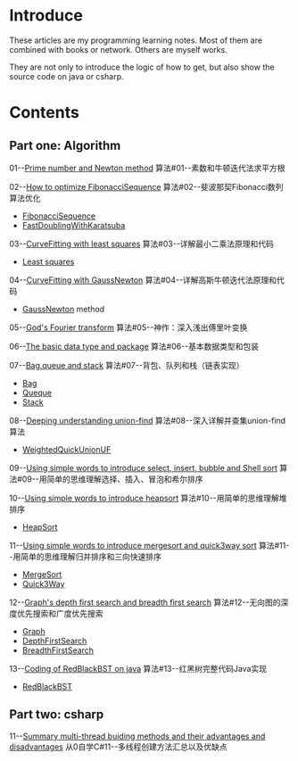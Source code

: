 # Introduce #

These articles are my programming learning notes. Most of them are combined with books or network. Others are myself works.

They are not only to introduce the logic of how to get, but also show the source code on java or csharp.

# Contents #
## Part one: Algorithm ##

01--[Prime number and Newton method](https://github.com/tclxspy/Articles/blob/master/algorithm/MD/%E7%AE%97%E6%B3%95%2301--%E7%B4%A0%E6%95%B0%E5%92%8C%E7%89%9B%E9%A1%BF%E8%BF%AD%E4%BB%A3%E6%B3%95%E6%B1%82%E5%B9%B3%E6%96%B9%E6%A0%B9.md)
算法#01--素数和牛顿迭代法求平方根

02--[How to optimize FibonacciSequence](https://github.com/tclxspy/Articles/blob/master/algorithm/MD/%E7%AE%97%E6%B3%95%2302--%E6%96%90%E6%B3%A2%E9%82%A3%E5%A5%91Fibonacci%E6%95%B0%E5%88%97%E7%AE%97%E6%B3%95%E4%BC%98%E5%8C%96.md)
算法#02--斐波那契Fibonacci数列算法优化

- [FibonacciSequence](https://github.com/tclxspy/Articles/blob/master/algorithm/Code/FibonacciSequence.java)
- [FastDoublingWithKaratsuba](https://github.com/tclxspy/Articles/blob/master/algorithm/Code/FastDoublingWithKaratsuba.java) 

03--[CurveFitting with least squares](https://github.com/tclxspy/Articles/blob/master/algorithm/MD/%E7%AE%97%E6%B3%95%2303--%E8%AF%A6%E8%A7%A3%E6%9C%80%E5%B0%8F%E4%BA%8C%E4%B9%98%E6%B3%95%E5%8E%9F%E7%90%86%E5%92%8C%E4%BB%A3%E7%A0%81.md)
算法#03--详解最小二乘法原理和代码

- [Least squares](https://github.com/tclxspy/Articles/blob/master/algorithm/Code/CurveFitting.java)

04--[CurveFitting with GaussNewton](https://github.com/tclxspy/Articles/blob/master/algorithm/MD/%E7%AE%97%E6%B3%95%2304--%E8%AF%A6%E8%A7%A3%E9%AB%98%E6%96%AF%E7%89%9B%E9%A1%BF%E8%BF%AD%E4%BB%A3%E6%B3%95%E5%8E%9F%E7%90%86%E5%92%8C%E4%BB%A3%E7%A0%81.md)
算法#04--详解高斯牛顿迭代法原理和代码

- [GaussNewton](https://github.com/tclxspy/Articles/blob/master/algorithm/Code/GaussNewton.java) method

05--[God's Fourier transform](https://github.com/tclxspy/Articles/blob/master/algorithm/MD/%E7%AE%97%E6%B3%95%2305--%E7%A5%9E%E4%BD%9C%EF%BC%9A%E6%B7%B1%E5%85%A5%E6%B5%85%E5%87%BA%E5%82%85%E9%87%8C%E5%8F%B6%E5%8F%98%E6%8D%A2.md)
算法#05--神作：深入浅出傅里叶变换

06--[The basic data type and package](https://github.com/tclxspy/Articles/blob/master/algorithm/MD/%E7%AE%97%E6%B3%95%2306--%E5%9F%BA%E6%9C%AC%E6%95%B0%E6%8D%AE%E7%B1%BB%E5%9E%8B%E5%92%8C%E5%8C%85%E8%A3%85.md)
算法#06--基本数据类型和包装

07--[Bag,queue and stack](https://github.com/tclxspy/Articles/blob/master/algorithm/MD/%E7%AE%97%E6%B3%95%2307--%E8%83%8C%E5%8C%85%E3%80%81%E9%98%9F%E5%88%97%E5%92%8C%E6%A0%88%EF%BC%88%E9%93%BE%E8%A1%A8%E5%AE%9E%E7%8E%B0%EF%BC%89.md)
算法#07--背包、队列和栈（链表实现）

- [Bag](https://github.com/tclxspy/Articles/blob/master/algorithm/Code/Bag.java)
- [Queque](https://github.com/tclxspy/Articles/blob/master/algorithm/Code/Queue.java)
- [Stack](https://github.com/tclxspy/Articles/blob/master/algorithm/Code/Stack.java)

08--[Deeping understanding union-find](https://github.com/tclxspy/Articles/blob/master/algorithm/MD/%E7%AE%97%E6%B3%95%2308--%E6%B7%B1%E5%85%A5%E8%AF%A6%E8%A7%A3%E5%B9%B6%E6%9F%A5%E9%9B%86union-find%E7%AE%97%E6%B3%95.md)
算法#08--深入详解并查集union-find算法

- [WeightedQuickUnionUF](https://github.com/tclxspy/Articles/blob/master/algorithm/Code/WeightedQuickUnionUF.java)

09--[Using simple words to introduce select, insert, bubble and Shell sort](https://github.com/tclxspy/Articles/blob/master/algorithm/MD/%E7%AE%97%E6%B3%95%2309--%E7%94%A8%E7%AE%80%E5%8D%95%E7%9A%84%E6%80%9D%E7%BB%B4%E7%90%86%E8%A7%A3%E9%80%89%E6%8B%A9%E3%80%81%E6%8F%92%E5%85%A5%E3%80%81%E5%86%92%E6%B3%A1%E5%92%8C%E5%B8%8C%E5%B0%94%E6%8E%92%E5%BA%8F.md)
算法#09--用简单的思维理解选择、插入、冒泡和希尔排序

10--[Using simple words to introduce heapsort](https://github.com/tclxspy/Articles/blob/master/algorithm/MD/%E7%AE%97%E6%B3%95%2310--%E7%94%A8%E7%AE%80%E5%8D%95%E7%9A%84%E6%80%9D%E7%BB%B4%E7%90%86%E8%A7%A3%E5%A0%86%E6%8E%92%E5%BA%8F.md)
算法#10--用简单的思维理解堆排序

- [HeapSort](https://github.com/tclxspy/Articles/blob/master/algorithm/Code/HeapSort.java)

11--[Using simple words to introduce mergesort and quick3way sort](https://github.com/tclxspy/Articles/blob/master/algorithm/MD/%E7%AE%97%E6%B3%95%2311--%E7%94%A8%E7%AE%80%E5%8D%95%E7%9A%84%E6%80%9D%E7%BB%B4%E7%90%86%E8%A7%A3%E5%BD%92%E5%B9%B6%E6%8E%92%E5%BA%8F%E5%92%8C%E4%B8%89%E5%90%91%E5%BF%AB%E9%80%9F%E6%8E%92%E5%BA%8F.md)
算法#11--用简单的思维理解归并排序和三向快速排序

- [MergeSort](https://github.com/tclxspy/Articles/blob/master/algorithm/Code/MergeSort.java)
- [Quick3Way](https://github.com/tclxspy/Articles/blob/master/algorithm/Code/Quick3Way.java)

12--[Graph's depth first search and breadth first search](https://github.com/tclxspy/Articles/blob/master/algorithm/MD/%E7%AE%97%E6%B3%95%2312--%E6%97%A0%E5%90%91%E5%9B%BE%E7%9A%84%E6%B7%B1%E5%BA%A6%E4%BC%98%E5%85%88%E6%90%9C%E7%B4%A2%E5%92%8C%E5%B9%BF%E5%BA%A6%E4%BC%98%E5%85%88%E6%90%9C%E7%B4%A2.md)
算法#12--无向图的深度优先搜索和广度优先搜索

- [Graph](https://github.com/tclxspy/Articles/blob/master/algorithm/Code/Graph.java)
- [DepthFirstSearch](https://github.com/tclxspy/Articles/blob/master/algorithm/Code/DepthFirstSearch.java)
- [BreadthFirstSearch](https://github.com/tclxspy/Articles/blob/master/algorithm/Code/BreadthFirstSearch.java)

13--[Coding of RedBlackBST on java](https://github.com/tclxspy/Articles/blob/master/algorithm/MD/%E7%AE%97%E6%B3%95%2313--%E7%BA%A2%E9%BB%91%E6%A0%91%E5%AE%8C%E6%95%B4%E4%BB%A3%E7%A0%81Java%E5%AE%9E%E7%8E%B0.md)
算法#13--红黑树完整代码Java实现

- [RedBlackBST](https://github.com/tclxspy/Articles/blob/master/algorithm/Code/RedBlackBST.java)

## Part two: csharp ##

11--[Summary multi-thread buiding methods and their advantages and disadvantages](https://github.com/tclxspy/Articles/blob/master/csharp/MD/%E4%BB%8E0%E8%87%AA%E5%AD%A6C%2311--%E5%A4%9A%E7%BA%BF%E7%A8%8B%E5%88%9B%E5%BB%BA%E6%96%B9%E6%B3%95%E6%B1%87%E6%80%BB%E4%BB%A5%E5%8F%8A%E4%BC%98%E7%BC%BA%E7%82%B9.md)
从0自学C#11--多线程创建方法汇总以及优缺点